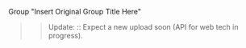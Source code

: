 Group "Insert Original Group Title Here"

>> Update: <Dishant Mishra> :: Expect a new upload soon (API for web tech in progress).
